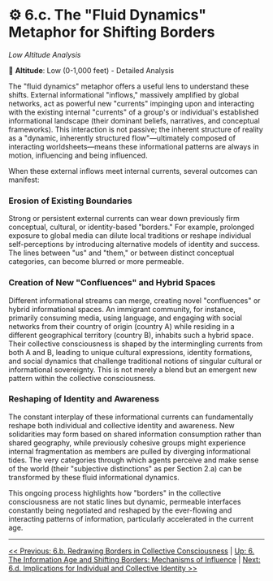 # ⚙️ 6.c. The "Fluid Dynamics" Metaphor for Shifting Borders
*Low Altitude Analysis*

📍 **Altitude**: Low (0-1,000 feet) - Detailed Analysis

The "fluid dynamics" metaphor offers a useful lens to understand these shifts. External informational "inflows," massively amplified by global networks, act as powerful new "currents" impinging upon and interacting with the existing internal "currents" of a group's or individual's established informational landscape (their dominant beliefs, narratives, and conceptual frameworks). This interaction is not passive; the inherent structure of reality as a "dynamic, inherently structured flow"—ultimately composed of interacting worldsheets—means these informational patterns are always in motion, influencing and being influenced.

When these external inflows meet internal currents, several outcomes can manifest:

### Erosion of Existing Boundaries
Strong or persistent external currents can wear down previously firm conceptual, cultural, or identity-based "borders." For example, prolonged exposure to global media can dilute local traditions or reshape individual self-perceptions by introducing alternative models of identity and success. The lines between "us" and "them," or between distinct conceptual categories, can become blurred or more permeable.

### Creation of New "Confluences" and Hybrid Spaces
Different informational streams can merge, creating novel "confluences" or hybrid informational spaces. An immigrant community, for instance, primarily consuming media, using language, and engaging with social networks from their country of origin (country A) while residing in a different geographical territory (country B), inhabits such a hybrid space. Their collective consciousness is shaped by the intermingling currents from both A and B, leading to unique cultural expressions, identity formations, and social dynamics that challenge traditional notions of singular cultural or informational sovereignty. This is not merely a blend but an emergent new pattern within the collective consciousness.

### Reshaping of Identity and Awareness
The constant interplay of these informational currents can fundamentally reshape both individual and collective identity and awareness. New solidarities may form based on shared information consumption rather than shared geography, while previously cohesive groups might experience internal fragmentation as members are pulled by diverging informational tides. The very categories through which agents perceive and make sense of the world (their "subjective distinctions" as per Section 2.a) can be transformed by these fluid informational dynamics.

This ongoing process highlights how "borders" in the collective consciousness are not static lines but dynamic, permeable interfaces constantly being negotiated and reshaped by the ever-flowing and interacting patterns of information, particularly accelerated in the current age.

---
[<< Previous: 6.b. Redrawing Borders in Collective Consciousness](6b-redrawing-borders-collective-consciousness.md) | [Up: 6. The Information Age and Shifting Borders: Mechanisms of Influence](6-influence-collective-consciousness.md) | [Next: 6.d. Implications for Individual and Collective Identity >>](6d-implications-identity.md)
